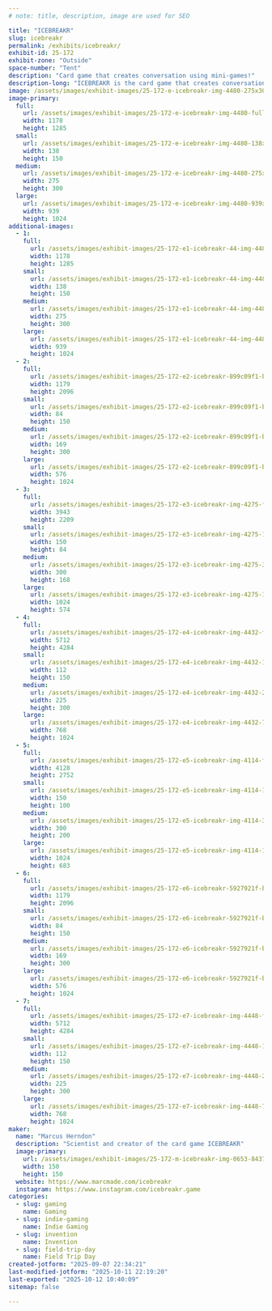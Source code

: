 ```yaml
---
# note: title, description, image are used for SEO

title: "ICEBREAKR"
slug: icebreakr
permalink: /exhibits/icebreakr/
exhibit-id: 25-172
exhibit-zone: "Outside"
space-number: "Tent"
description: "Card game that creates conversation using mini-games!"
description-long: "ICEBREAKR is the card game that creates conversation by using 45 mini-games that break the ice!"
image: /assets/images/exhibit-images/25-172-e-icebreakr-img-4480-275x300.jpeg
image-primary: 
  full:
    url: /assets/images/exhibit-images/25-172-e-icebreakr-img-4480-full.jpeg
    width: 1178
    height: 1285
  small:
    url: /assets/images/exhibit-images/25-172-e-icebreakr-img-4480-138x150.jpeg
    width: 138
    height: 150
  medium:
    url: /assets/images/exhibit-images/25-172-e-icebreakr-img-4480-275x300.jpeg
    width: 275
    height: 300
  large:
    url: /assets/images/exhibit-images/25-172-e-icebreakr-img-4480-939x1024.jpeg
    width: 939
    height: 1024
additional-images: 
  - 1:
    full:
      url: /assets/images/exhibit-images/25-172-e1-icebreakr-44-img-4480-3633-full.jpeg
      width: 1178
      height: 1285
    small:
      url: /assets/images/exhibit-images/25-172-e1-icebreakr-44-img-4480-3633-138x150.jpeg
      width: 138
      height: 150
    medium:
      url: /assets/images/exhibit-images/25-172-e1-icebreakr-44-img-4480-3633-275x300.jpeg
      width: 275
      height: 300
    large:
      url: /assets/images/exhibit-images/25-172-e1-icebreakr-44-img-4480-3633-939x1024.jpeg
      width: 939
      height: 1024
  - 2:
    full:
      url: /assets/images/exhibit-images/25-172-e2-icebreakr-899c09f1-b667-4e39-929d-d923eaedb1b8-full.jpeg
      width: 1179
      height: 2096
    small:
      url: /assets/images/exhibit-images/25-172-e2-icebreakr-899c09f1-b667-4e39-929d-d923eaedb1b8-84x150.jpeg
      width: 84
      height: 150
    medium:
      url: /assets/images/exhibit-images/25-172-e2-icebreakr-899c09f1-b667-4e39-929d-d923eaedb1b8-169x300.jpeg
      width: 169
      height: 300
    large:
      url: /assets/images/exhibit-images/25-172-e2-icebreakr-899c09f1-b667-4e39-929d-d923eaedb1b8-576x1024.jpeg
      width: 576
      height: 1024
  - 3:
    full:
      url: /assets/images/exhibit-images/25-172-e3-icebreakr-img-4275-full.jpeg
      width: 3943
      height: 2209
    small:
      url: /assets/images/exhibit-images/25-172-e3-icebreakr-img-4275-150x84.jpeg
      width: 150
      height: 84
    medium:
      url: /assets/images/exhibit-images/25-172-e3-icebreakr-img-4275-300x168.jpeg
      width: 300
      height: 168
    large:
      url: /assets/images/exhibit-images/25-172-e3-icebreakr-img-4275-1024x574.jpeg
      width: 1024
      height: 574
  - 4:
    full:
      url: /assets/images/exhibit-images/25-172-e4-icebreakr-img-4432-full.jpeg
      width: 5712
      height: 4284
    small:
      url: /assets/images/exhibit-images/25-172-e4-icebreakr-img-4432-112x150.jpeg
      width: 112
      height: 150
    medium:
      url: /assets/images/exhibit-images/25-172-e4-icebreakr-img-4432-225x300.jpeg
      width: 225
      height: 300
    large:
      url: /assets/images/exhibit-images/25-172-e4-icebreakr-img-4432-768x1024.jpeg
      width: 768
      height: 1024
  - 5:
    full:
      url: /assets/images/exhibit-images/25-172-e5-icebreakr-img-4114-full.jpeg
      width: 4128
      height: 2752
    small:
      url: /assets/images/exhibit-images/25-172-e5-icebreakr-img-4114-150x100.jpeg
      width: 150
      height: 100
    medium:
      url: /assets/images/exhibit-images/25-172-e5-icebreakr-img-4114-300x200.jpeg
      width: 300
      height: 200
    large:
      url: /assets/images/exhibit-images/25-172-e5-icebreakr-img-4114-1024x683.jpeg
      width: 1024
      height: 683
  - 6:
    full:
      url: /assets/images/exhibit-images/25-172-e6-icebreakr-5927921f-bc33-4748-aad1-d494a4ff2082-full.jpeg
      width: 1179
      height: 2096
    small:
      url: /assets/images/exhibit-images/25-172-e6-icebreakr-5927921f-bc33-4748-aad1-d494a4ff2082-84x150.jpeg
      width: 84
      height: 150
    medium:
      url: /assets/images/exhibit-images/25-172-e6-icebreakr-5927921f-bc33-4748-aad1-d494a4ff2082-169x300.jpeg
      width: 169
      height: 300
    large:
      url: /assets/images/exhibit-images/25-172-e6-icebreakr-5927921f-bc33-4748-aad1-d494a4ff2082-576x1024.jpeg
      width: 576
      height: 1024
  - 7:
    full:
      url: /assets/images/exhibit-images/25-172-e7-icebreakr-img-4448-full.jpeg
      width: 5712
      height: 4284
    small:
      url: /assets/images/exhibit-images/25-172-e7-icebreakr-img-4448-112x150.jpeg
      width: 112
      height: 150
    medium:
      url: /assets/images/exhibit-images/25-172-e7-icebreakr-img-4448-225x300.jpeg
      width: 225
      height: 300
    large:
      url: /assets/images/exhibit-images/25-172-e7-icebreakr-img-4448-768x1024.jpeg
      width: 768
      height: 1024
maker: 
  name: "Marcus Herndon"
  description: "Scientist and creator of the card game ICEBREAKR"
  image-primary:
    url: /assets/images/exhibit-images/25-172-m-icebreakr-img-0653-8437-300x300.jpeg
    width: 150
    height: 150
  website: https://www.marcmade.com/icebreakr
  instagram: https://www.instagram.com/icebreakr.game
categories: 
  - slug: gaming
    name: Gaming
  - slug: indie-gaming
    name: Indie Gaming
  - slug: invention
    name: Invention
  - slug: field-trip-day
    name: Field Trip Day
created-jotform: "2025-09-07 22:34:21"
last-modified-jotform: "2025-10-11 22:19:20"
last-exported: "2025-10-12 10:40:09"
sitemap: false

---
```

